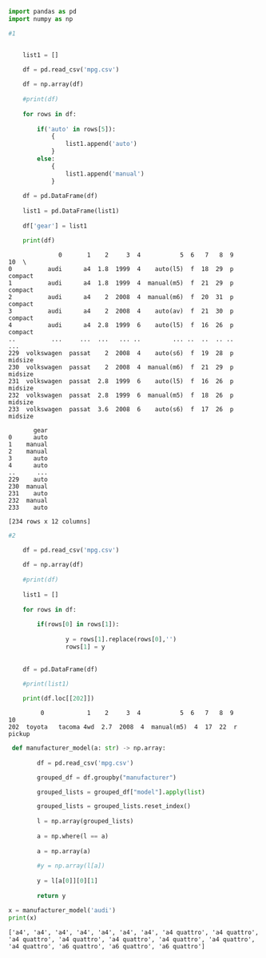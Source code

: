 ```python
import pandas as pd
import numpy as np
```


```python
#1
```


```python

    list1 = []

    df = pd.read_csv('mpg.csv')
    
    df = np.array(df)
    
    #print(df)
    
    for rows in df:
    
        if('auto' in rows[5]):
            {
                list1.append('auto')
            }
        else:
            {
                list1.append('manual')
            }
        
    df = pd.DataFrame(df)
    
    list1 = pd.DataFrame(list1)
    
    df['gear'] = list1

    print(df)
```

                  0       1    2     3  4           5  6   7   8  9       10  \
    0          audi      a4  1.8  1999  4    auto(l5)  f  18  29  p  compact   
    1          audi      a4  1.8  1999  4  manual(m5)  f  21  29  p  compact   
    2          audi      a4    2  2008  4  manual(m6)  f  20  31  p  compact   
    3          audi      a4    2  2008  4    auto(av)  f  21  30  p  compact   
    4          audi      a4  2.8  1999  6    auto(l5)  f  16  26  p  compact   
    ..          ...     ...  ...   ... ..         ... ..  ..  .. ..      ...   
    229  volkswagen  passat    2  2008  4    auto(s6)  f  19  28  p  midsize   
    230  volkswagen  passat    2  2008  4  manual(m6)  f  21  29  p  midsize   
    231  volkswagen  passat  2.8  1999  6    auto(l5)  f  16  26  p  midsize   
    232  volkswagen  passat  2.8  1999  6  manual(m5)  f  18  26  p  midsize   
    233  volkswagen  passat  3.6  2008  6    auto(s6)  f  17  26  p  midsize   
    
           gear  
    0      auto  
    1    manual  
    2    manual  
    3      auto  
    4      auto  
    ..      ...  
    229    auto  
    230  manual  
    231    auto  
    232  manual  
    233    auto  
    
    [234 rows x 12 columns]
    


```python
#2
```


```python
    df = pd.read_csv('mpg.csv')
    
    df = np.array(df)
    
    #print(df)
    
    list1 = []
    
    for rows in df:
    
        if(rows[0] in rows[1]):
            
                y = rows[1].replace(rows[0],'')
                rows[1] = y
            
        
    df = pd.DataFrame(df)
    
    #print(list1)

    print(df.loc[[202]])
```

             0            1    2     3  4           5  6   7   8  9       10
    202  toyota   tacoma 4wd  2.7  2008  4  manual(m5)  4  17  22  r  pickup
    


```python
 def manufacturer_model(a: str) -> np.array:
        
        df = pd.read_csv('mpg.csv')

        grouped_df = df.groupby("manufacturer")

        grouped_lists = grouped_df["model"].apply(list)

        grouped_lists = grouped_lists.reset_index()
        
        l = np.array(grouped_lists)
        
        a = np.where(l == a)
        
        a = np.array(a)
        
        #y = np.array(l[a])
        
        y = l[a[0]][0][1]
        
        return y
```


```python
x = manufacturer_model('audi')
print(x)
```

    ['a4', 'a4', 'a4', 'a4', 'a4', 'a4', 'a4', 'a4 quattro', 'a4 quattro', 'a4 quattro', 'a4 quattro', 'a4 quattro', 'a4 quattro', 'a4 quattro', 'a4 quattro', 'a6 quattro', 'a6 quattro', 'a6 quattro']
    
